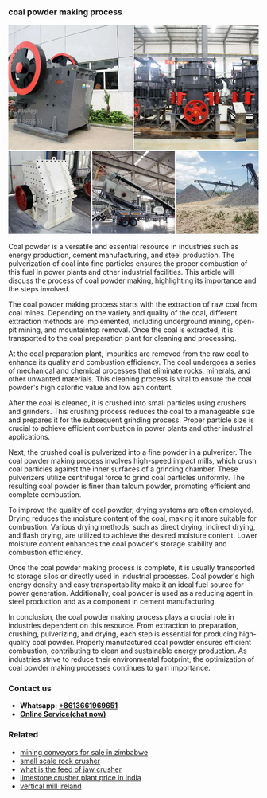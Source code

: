 <h3>coal powder making process</h3><img src='1708309302.jpg' alt=''><p>Coal powder is a versatile and essential resource in industries such as energy production, cement manufacturing, and steel production. The pulverization of coal into fine particles ensures the proper combustion of this fuel in power plants and other industrial facilities. This article will discuss the process of coal powder making, highlighting its importance and the steps involved.</p><p>The coal powder making process starts with the extraction of raw coal from coal mines. Depending on the variety and quality of the coal, different extraction methods are implemented, including underground mining, open-pit mining, and mountaintop removal. Once the coal is extracted, it is transported to the coal preparation plant for cleaning and processing.</p><p>At the coal preparation plant, impurities are removed from the raw coal to enhance its quality and combustion efficiency. The coal undergoes a series of mechanical and chemical processes that eliminate rocks, minerals, and other unwanted materials. This cleaning process is vital to ensure the coal powder's high calorific value and low ash content.</p><p>After the coal is cleaned, it is crushed into small particles using crushers and grinders. This crushing process reduces the coal to a manageable size and prepares it for the subsequent grinding process. Proper particle size is crucial to achieve efficient combustion in power plants and other industrial applications.</p><p>Next, the crushed coal is pulverized into a fine powder in a pulverizer. The coal powder making process involves high-speed impact mills, which crush coal particles against the inner surfaces of a grinding chamber. These pulverizers utilize centrifugal force to grind coal particles uniformly. The resulting coal powder is finer than talcum powder, promoting efficient and complete combustion.</p><p>To improve the quality of coal powder, drying systems are often employed. Drying reduces the moisture content of the coal, making it more suitable for combustion. Various drying methods, such as direct drying, indirect drying, and flash drying, are utilized to achieve the desired moisture content. Lower moisture content enhances the coal powder's storage stability and combustion efficiency.</p><p>Once the coal powder making process is complete, it is usually transported to storage silos or directly used in industrial processes. Coal powder's high energy density and easy transportability make it an ideal fuel source for power generation. Additionally, coal powder is used as a reducing agent in steel production and as a component in cement manufacturing.</p><p>In conclusion, the coal powder making process plays a crucial role in industries dependent on this resource. From extraction to preparation, crushing, pulverizing, and drying, each step is essential for producing high-quality coal powder. Properly manufactured coal powder ensures efficient combustion, contributing to clean and sustainable energy production. As industries strive to reduce their environmental footprint, the optimization of coal powder making processes continues to gain importance.</p><h3>Contact us</h3><ul><li><strong>Whatsapp:&nbsp;<a href="https://wa.me/8613661969651">+8613661969651</a></strong></li><li><a href="https://swt.shibang-china.com/?git&amp;zhl&amp;coal powder making process"><strong>Online Service(chat now)</strong></a></li></ul><h3>Related</h3><ul><li><a href='mining conveyors for sale in zimbabwe.md'>mining conveyors for sale in zimbabwe</a></li><li><a href='small scale rock crusher.md'>small scale rock crusher</a></li><li><a href='what is the feed of jaw crusher.md'>what is the feed of jaw crusher</a></li><li><a href='limestone crusher plant price in india.md'>limestone crusher plant price in india</a></li><li><a href='vertical mill ireland.md'>vertical mill ireland</a></li></ul>